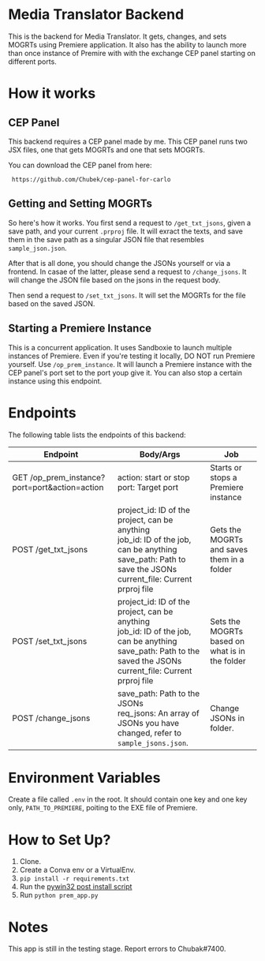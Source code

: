 # Media Translator Backend

This is the backend for Media Translator. It gets, changes, and sets MOGRTs using Premiere application. It also has the ability to launch more than once instance of Premire with with the exchange CEP panel starting on different ports.


# How it works
## CEP Panel
This backend requires a CEP panel made by me. This CEP panel runs two JSX files, one that gets MOGRTs and one that sets MOGRTs.

You can download the CEP panel from here:

```
 https://github.com/Chubek/cep-panel-for-carlo
 ```

 ## Getting and Setting MOGRTs
So here's how it works. You first send a request to `/get_txt_jsons`, given a save path, and your current `.prproj` file. It will exract the texts, and save them in the save path as a singular JSON file that resembles `sample_json.json`.

After that is all done, you should change the JSONs yourself or via a frontend. In casae of the latter, please send a request to `/change_jsons`. It will change the JSON file based on the jsons in the request body.

Then send a request to `/set_txt_jsons`. It will set the MOGRTs for the file based on the saved JSON.

## Starting a Premiere Instance
This is a concurrent application. It uses Sandboxie to launch multiple instances of Premiere. Even if you're testing it locally, DO NOT run Premiere yourself. Use `/op_prem_instance`. It will launch a Premiere instance with the CEP panel's port set to the port youp give it. You can also stop a certain instance using this endpoint.


# Endpoints

The following table lists the endpoints of this backend:

|Endpoint|Body/Args|Job|
|--------|---------|---|
|GET /op_prem_instance?port=port&action=action|action: start or stop<br> port: Target port|Starts or stops a Premiere instance|
|POST /get_txt_jsons|project_id: ID of the project, can be anything<br> job_id: ID of the job, can be anything<br>save_path: Path to save the JSONs<br>current_file: Current prproj file|Gets the MOGRTs and saves them in a folder|
|POST /set_txt_jsons|project_id: ID of the project, can be anything<br> job_id: ID of the job, can be anything<br>save_path: Path to the saved the JSONs<br>current_file: Current prproj file|Sets the MOGRTs based on what is in the folder|
|POST /change_jsons|save_path: Path to the JSONs<br>req_jsons: An array of JSONs you have changed, refer to `sample_jsons.json`.|Change JSONs in folder.|


# Environment Variables
Create a file called `.env` in the root. It should contain one key and one key only, `PATH_TO_PREMIERE`, poiting to the EXE file of Premiere.


# How to Set Up?
1. Clone.
2. Create a Conva env or a VirtualEnv.
3. `pip install -r requirements.txt`
4. Run the [pywin32 post install script](https://github.com/mhammond/pywin32#installing-via-pip)
5. Run `python prem_app.py`


# Notes
This app is still in the testing stage. Report errors to Chubak#7400.